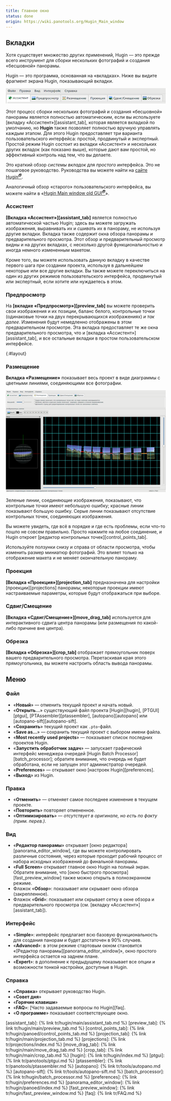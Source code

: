 ```yaml
---
title: Главное окно
status: done
origin: https://wiki.panotools.org/Hugin_Main_window
---
```

## Вкладки

Хотя существует множество других применений, Hugin — это прежде всего инструмент для сборки нескольких фотографий и создания «бесшовной» панорамы.

Hugin — это программа, основанная на «вкладках». Ниже вы видите фрагмент экрана Hugin, показывающий вкладки.

![Вкладки главного окна](/tr/img/main-tabs.png)

Этот процесс сборки нескольких фотографий и создания «бесшовной» панорамы является полностью автоматическим, если вы используете
[вкладку «Ассистент»][assistant_tab], которая является вкладкой по умолчанию, но **Hugin** также позволяет полностью вручную управлять
каждым этапом. Для этого Hugin предоставляет три варианта пользовательского интерфейса: простой, продвинутый и экспертный. Простой режим
Hugin состоит из вкладки «Ассистент» и нескольких других вкладок (как показано выше), которые дают вам простой, но эффективный контроль
над тем, что вы делаете.

Это краткий обзор *системы вкладок* для *простого* интерфейса. Это не пошаговое руководство. Руководства вы можете найти
на [сайте Hugin<sup>🗗</sup>](http://hugin.sourceforge.net/tutorials/).

Аналогичный обзор «старого» пользовательского интерфейса, вы можете найти
в «[Hugin Main window old GUI<sup>🗗</sup>](https://wiki.panotools.org/Hugin_Main_window_old_gui)».
<!-- TODO: не забыть поправить ссылки, когда/если будет перевод -->

### Ассистент

**[Вкладка «Ассистент»][assistant_tab]** является полностью автоматической частью Hugin; здесь вы можете загружать изображения,
выравнивать их и *сшивать* их в панораму, не используя другие вкладки. Вкладка также содержит окна обзора панорамы и предварительного
просмотра. Этот обзор и предварительный просмотр видны и на других вкладках, с несколько другой функциональностью и иногда немного измененным макетом.

Кроме того, вы можете использовать данную вкладку в качестве первого шага при создании проекта, используя в дальнейшем некоторые или
все другие вкладки. Вы также можете переключиться на один из других режимов пользовательского интерфейса, продвинутый или экспертный,
если хотите или нуждаетесь в этом.

### Предпросмотр

На **[вкладке «Предпросмотр»][preview_tab]** вы можете проверить свои изображения и их позиции, баланс белого, контрольные точки (одинаковые
точки на двух перекрывающихся изображениях) *и так далее*. Изменения будут немедленно отображены в этом предварительном просмотре.
Эта вкладка предоставляет те же окна предварительного просмотра, что и [вкладка «Ассистент»][assistant_tab], и все остальные вкладки
в простом пользовательском интерфейсе.

{:#layout}
### Размещение

**Вкладка «Размещение»** показывает весь проект в виде диаграммы с цветными линиями, соединяющими все фотографии.

![Вкладка «Размещение»](/tr/img/layout.png)
<!-- TODO: сделать нормальные открываемые картинки -->

Зеленые линии, соединяющие изображения, показывают, что контрольные точки имеют небольшую ошибку; красные линии показывают большую ошибку.
Серые линии показывают отсутствие контрольных точек, соединяющих изображения.

Вы можете увидеть, где всё в порядке и где есть проблемы, если что-то пошло не совсем правильно. Просто нажмите на любое соединение,
и Hugin откроет [редактор контрольных точек][control_points_tab].

Используйте ползунки снизу и справа от области просмотра, чтобы изменить размер миниатюр фотографий. Это влияет только на отображение макета
и не меняет окончательную панораму.

### Проекция

**[Вкладка «Проекция»][projection_tab]** предназначена для настройки [проекции][projections] панорамы; некоторые проекции имеют настраиваемые
параметры, которые будут отображаться при выборе.

### Сдвиг/Смещение

**[Вкладка «Сдвиг/Смещение»][move_drag_tab]** используется для интерактивного сдвига центра панорамы (или размещения по какой-либо причине вне центра).

### Обрезка

**[Вкладка «Обрезка»][crop_tab]** отображает прямоугольник поверх вашего предварительного просмотра. Перетаскивая края этого прямоугольника,
вы можете настроить область вывода панорамы.

## Меню

### Файл

* «**Новый**» — отменить текущий проект и начать новый.
* «**Открыть...**» существующий файл проекта [Hugin][hugin], [PTGUI][ptgui], [PTAssembler][ptassembler], [autopano][autopano] или [autopano-sift][autopano-sift].
* «**Сохранить**» текущий проект как `.pto`-файл.
* «**Save as...**» — сохранить текущий проект с выбором имени файла.
* «**Most recently used projects**» — показывает список последних проектов Hugin.
* «**Запустить обработчик задач**» — запускает графический интерфейс менеджера очередей [Hugin Batch Processor][batch_processor]; обратите внимание,
  что очередь не будет обработана, если не запущен этот администратор очередей.
* «**Preferences**» — открывает окно [настроек Hugin][preferences].
* «**Выход**» из Hugin.

### Правка

* «**Отменить**» — отменяет самое последнее изменение в текущем проекте.
* «**Повторить**» повторяет отмененное.
* «**Оптимизировать**» — *отсутствует в оригинале, но есть по факту (прим. перев.)*.

### Вид

* «**Редактор панорамы**» открывает [окно редактора][panorama_editor_window], где вы можете контролировать различные состояния,
  через которые проходит рабочий процесс от набора исходных изображений до финальной панорамы.
* «**Full Screen**» открывает главное окно Hugin на полный экран. Обратите внимание, что [окно быстрого просмотра][fast_preview_window]
  также можно открыть в полноэкранном режиме.
* Флажок «**Обзор**»: показывает или скрывает окно обзора (закрепленное).
* Флажок «**Grid**»: показывает или скрывает сетку в окне обзора и предварительного просмотра (см. [вкладку «Ассистент»][assistant_tab]).

### Интерфейс

* «**Simple**»: интерфейс предлагает всю базовую функциональность для создания панорам и будет достаточен в 90% случаев.
* «**Advanced**»: в этом режиме стартовым окном становится «[Редактор панорамы][panorama_editor_window]», окно простого интерфейса остается на заднем плане.
* «**Expert**»: в дополнение к предыдущему показывает все опции и возможности тонкой настройки, доступные в Hugin.

### Справка

* «**Справка**» открывает руководство Hugin.
* «**Совет дня**»
* «**Горячие клавиши**»
* «**FAQ**»: [Часто задаваемые вопросы по Hugin][faq].
* «**О программе**» показывает соответствующее окно.


[assistant_tab]: {% link tr/hugin/main/assistant_tab.md %}
[preview_tab]: {% link tr/hugin/main/preview_tab.md %}
[control_points_tab]: {% link tr/hugin/panoed/control_points_tab.md %}
[projection_tab]: {% link tr/hugin/main/projection_tab.md %}
[projections]: {% link tr/projections/index.md %}
[move_drag_tab]: {% link tr/hugin/main/move_drag_tab.md %}
[crop_tab]: {% link tr/hugin/main/crop_tab.md %}
[hugin]: {% link tr/hugin/index.md %}
[ptgui]: {% link tr/panotools/ptgui.md %}
[ptassembler]: {% link tr/panotools/ptassembler.md %}
[autopano]: {% link tr/tools/autopano.md %}
[autopano-sift]: {% link tr/tools/autopano-sift.md %}
[batch_processor]: {% link tr/hugin/batch_processor.md %}
[preferences]: {% link tr/hugin/preferences.md %}
[panorama_editor_window]: {% link tr/hugin/panoed/index.md %}
[fast_preview_window]: {% link tr/hugin/fast_preview_window.md %}
[faq]: {% link tr/FAQ.md %}
